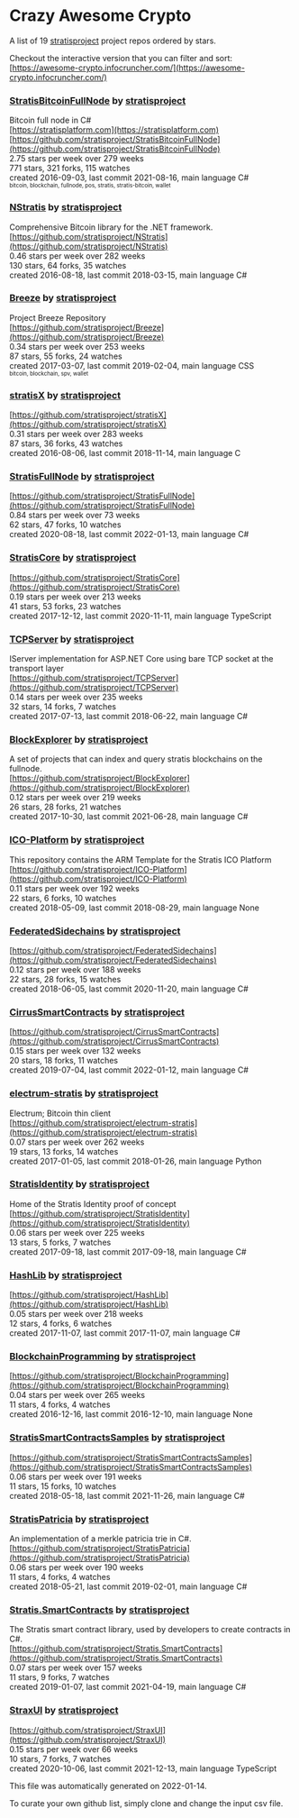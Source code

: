 # Crazy Awesome Crypto
A list of 19 [stratisproject](https://github.com/stratisproject) project repos ordered by stars.  

Checkout the interactive version that you can filter and sort: 
[https://awesome-crypto.infocruncher.com/](https://awesome-crypto.infocruncher.com/)  


### [StratisBitcoinFullNode](https://github.com/stratisproject/StratisBitcoinFullNode) by [stratisproject](https://github.com/stratisproject)  
Bitcoin full node in C#  
[https://stratisplatform.com](https://stratisplatform.com)  
[https://github.com/stratisproject/StratisBitcoinFullNode](https://github.com/stratisproject/StratisBitcoinFullNode)  
2.75 stars per week over 279 weeks  
771 stars, 321 forks, 115 watches  
created 2016-09-03, last commit 2021-08-16, main language C#  
<sub><sup>bitcoin, blockchain, fullnode, pos, stratis, stratis-bitcoin, wallet</sup></sub>


### [NStratis](https://github.com/stratisproject/NStratis) by [stratisproject](https://github.com/stratisproject)  
Comprehensive Bitcoin library for the .NET framework.  
[https://github.com/stratisproject/NStratis](https://github.com/stratisproject/NStratis)  
0.46 stars per week over 282 weeks  
130 stars, 64 forks, 35 watches  
created 2016-08-18, last commit 2018-03-15, main language C#  


### [Breeze](https://github.com/stratisproject/Breeze) by [stratisproject](https://github.com/stratisproject)  
Project Breeze Repository  
[https://github.com/stratisproject/Breeze](https://github.com/stratisproject/Breeze)  
0.34 stars per week over 253 weeks  
87 stars, 55 forks, 24 watches  
created 2017-03-07, last commit 2019-02-04, main language CSS  
<sub><sup>bitcoin, blockchain, spv, wallet</sup></sub>


### [stratisX](https://github.com/stratisproject/stratisX) by [stratisproject](https://github.com/stratisproject)  
  
[https://github.com/stratisproject/stratisX](https://github.com/stratisproject/stratisX)  
0.31 stars per week over 283 weeks  
87 stars, 36 forks, 43 watches  
created 2016-08-06, last commit 2018-11-14, main language C  


### [StratisFullNode](https://github.com/stratisproject/StratisFullNode) by [stratisproject](https://github.com/stratisproject)  
  
[https://github.com/stratisproject/StratisFullNode](https://github.com/stratisproject/StratisFullNode)  
0.84 stars per week over 73 weeks  
62 stars, 47 forks, 10 watches  
created 2020-08-18, last commit 2022-01-13, main language C#  


### [StratisCore](https://github.com/stratisproject/StratisCore) by [stratisproject](https://github.com/stratisproject)  
  
[https://github.com/stratisproject/StratisCore](https://github.com/stratisproject/StratisCore)  
0.19 stars per week over 213 weeks  
41 stars, 53 forks, 23 watches  
created 2017-12-12, last commit 2020-11-11, main language TypeScript  


### [TCPServer](https://github.com/stratisproject/TCPServer) by [stratisproject](https://github.com/stratisproject)  
IServer implementation for ASP.NET Core using bare TCP socket at the transport layer  
[https://github.com/stratisproject/TCPServer](https://github.com/stratisproject/TCPServer)  
0.14 stars per week over 235 weeks  
32 stars, 14 forks, 7 watches  
created 2017-07-13, last commit 2018-06-22, main language C#  


### [BlockExplorer](https://github.com/stratisproject/BlockExplorer) by [stratisproject](https://github.com/stratisproject)  
A set of projects that can index and query stratis blockchains on the fullnode.  
[https://github.com/stratisproject/BlockExplorer](https://github.com/stratisproject/BlockExplorer)  
0.12 stars per week over 219 weeks  
26 stars, 28 forks, 21 watches  
created 2017-10-30, last commit 2021-06-28, main language C#  


### [ICO-Platform](https://github.com/stratisproject/ICO-Platform) by [stratisproject](https://github.com/stratisproject)  
This repository contains the ARM Template for the Stratis ICO Platform  
[https://github.com/stratisproject/ICO-Platform](https://github.com/stratisproject/ICO-Platform)  
0.11 stars per week over 192 weeks  
22 stars, 6 forks, 10 watches  
created 2018-05-09, last commit 2018-08-29, main language None  


### [FederatedSidechains](https://github.com/stratisproject/FederatedSidechains) by [stratisproject](https://github.com/stratisproject)  
  
[https://github.com/stratisproject/FederatedSidechains](https://github.com/stratisproject/FederatedSidechains)  
0.12 stars per week over 188 weeks  
22 stars, 28 forks, 15 watches  
created 2018-06-05, last commit 2020-11-20, main language C#  


### [CirrusSmartContracts](https://github.com/stratisproject/CirrusSmartContracts) by [stratisproject](https://github.com/stratisproject)  
  
[https://github.com/stratisproject/CirrusSmartContracts](https://github.com/stratisproject/CirrusSmartContracts)  
0.15 stars per week over 132 weeks  
20 stars, 18 forks, 11 watches  
created 2019-07-04, last commit 2022-01-12, main language C#  


### [electrum-stratis](https://github.com/stratisproject/electrum-stratis) by [stratisproject](https://github.com/stratisproject)  
Electrum; Bitcoin thin client  
[https://github.com/stratisproject/electrum-stratis](https://github.com/stratisproject/electrum-stratis)  
0.07 stars per week over 262 weeks  
19 stars, 13 forks, 14 watches  
created 2017-01-05, last commit 2018-01-26, main language Python  


### [StratisIdentity](https://github.com/stratisproject/StratisIdentity) by [stratisproject](https://github.com/stratisproject)  
Home of the Stratis Identity proof of concept  
[https://github.com/stratisproject/StratisIdentity](https://github.com/stratisproject/StratisIdentity)  
0.06 stars per week over 225 weeks  
13 stars, 5 forks, 7 watches  
created 2017-09-18, last commit 2017-09-18, main language C#  


### [HashLib](https://github.com/stratisproject/HashLib) by [stratisproject](https://github.com/stratisproject)  
  
[https://github.com/stratisproject/HashLib](https://github.com/stratisproject/HashLib)  
0.05 stars per week over 218 weeks  
12 stars, 4 forks, 6 watches  
created 2017-11-07, last commit 2017-11-07, main language C#  


### [BlockchainProgramming](https://github.com/stratisproject/BlockchainProgramming) by [stratisproject](https://github.com/stratisproject)  
  
[https://github.com/stratisproject/BlockchainProgramming](https://github.com/stratisproject/BlockchainProgramming)  
0.04 stars per week over 265 weeks  
11 stars, 4 forks, 4 watches  
created 2016-12-16, last commit 2016-12-10, main language None  


### [StratisSmartContractsSamples](https://github.com/stratisproject/StratisSmartContractsSamples) by [stratisproject](https://github.com/stratisproject)  
  
[https://github.com/stratisproject/StratisSmartContractsSamples](https://github.com/stratisproject/StratisSmartContractsSamples)  
0.06 stars per week over 191 weeks  
11 stars, 15 forks, 10 watches  
created 2018-05-18, last commit 2021-11-26, main language C#  


### [StratisPatricia](https://github.com/stratisproject/StratisPatricia) by [stratisproject](https://github.com/stratisproject)  
An implementation of a merkle patricia trie in C#.  
[https://github.com/stratisproject/StratisPatricia](https://github.com/stratisproject/StratisPatricia)  
0.06 stars per week over 190 weeks  
11 stars, 4 forks, 4 watches  
created 2018-05-21, last commit 2019-02-01, main language C#  


### [Stratis.SmartContracts](https://github.com/stratisproject/Stratis.SmartContracts) by [stratisproject](https://github.com/stratisproject)  
The Stratis smart contract library, used by developers to create contracts in C#.  
[https://github.com/stratisproject/Stratis.SmartContracts](https://github.com/stratisproject/Stratis.SmartContracts)  
0.07 stars per week over 157 weeks  
11 stars, 9 forks, 7 watches  
created 2019-01-07, last commit 2021-04-19, main language C#  


### [StraxUI](https://github.com/stratisproject/StraxUI) by [stratisproject](https://github.com/stratisproject)  
  
[https://github.com/stratisproject/StraxUI](https://github.com/stratisproject/StraxUI)  
0.15 stars per week over 66 weeks  
10 stars, 7 forks, 7 watches  
created 2020-10-06, last commit 2021-12-13, main language TypeScript  


This file was automatically generated on 2022-01-14.  

To curate your own github list, simply clone and change the input csv file.  